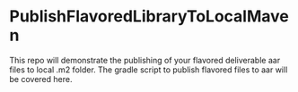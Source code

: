 # PublishFlavoredLibraryToLocalMaven
This repo will demonstrate the publishing of your flavored deliverable aar files to local .m2 folder. The gradle script to publish flavored files to aar will be covered here.
